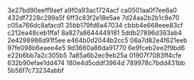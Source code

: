 3e27bd90eeff9aef
a9f0a93ac1724acf
ca0501aa0f7ee6a0
432df7228c299a5f
6ff3c83f2e18e5ae
7d24aa2b2b1c8e70
c05a766dc8afacd1
35bb179fd6a47034
cbbb4e668eee83cf
c212ea48ceb1ffa1
8a827a8644449181
5ddb27896d363ab4
2e4298986d91f5ee
e464b0d2044b2cc5
06a7d82e4f621eeb
97fe098b6eaee4e5
9d3660a86da91770
6e9fceb2ee2f9bd6
e22b6bb7a2c305b5
7a85a6b2ec9eb25a
01907f7083ff4cfe
632b90efae1dd474
180e4d5cddf3964d
789978c7bdd431bb
5b56f7c73234abbf
